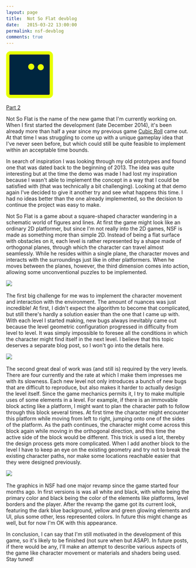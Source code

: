 ```yaml
---
layout: page
title:  Not So Flat devblog
date:   2015-03-22 13:00:00
permalink: nsf-devblog
comments: true
---
```


<div class="row text-center"><img src="/images/nsf/player.png" class="margined20"/></div>

<a href="/nsf-devblog2">Part 2</a>

Not So Flat is the name of the new game that I'm currently working on. When I first started the development (late December 2014),
it's been already more than half a year since my previous game <a href="/cubicroll/">Cubic Roll</a> came out. At that time I was struggling to come up with
a unique gameplay idea that I've never seen before, but which could still be quite feasible to implement within an acceptable time bounds.

In search of inspiration I was looking through my old prototypes and found one that was dated back to the beginning of 2013.
The idea was quite interesting but at the time the demo was made I had lost my inspiration because I wasn't able to implement the
concept in a way that I could be satisfied with (that was technically a bit challenging). Looking at that demo again I've decided to give it
another try and see what happens this time. I had no ideas better than the one already implemented, so the decision to continue the project was easy to make.

<!--break-->

Not So Flat is a game about a square-shaped character wandering in a schematic world of figures and lines. At first the game might look like an ordinary
2D platformer, but since I'm not really into the 2D games, NSF is made as something more than simple 2D.
Instead of being a flat surface with obstacles on it, each level is rather represented by a shape made of orthogonal planes,
through which the character can travel almost seamlessly. While he resides within a single plane, the character moves and interacts with the surroundings
just like in other platformers. When he moves between the planes, however, the third dimension comes into action, allowing some unconventional puzzles to be implemented.

<div class="row text-center"><img src="/images/nsf/1.gif" class="margined20"/></div>

The first big challenge for me was to implement the character movement and interaction with the environment. The amount of nuances was just incredible!
At first, I didn't expect the algorithm to become that complicated, but still there's hardly a solution easier than the one that I came up with. With each level I started making, new bugs
always inevitably came out because the level geometric configuration progressed in difficulty from level to level. It was simply impossible to foresee all the conditions in which
the character might find itself in the next level. I believe that this topic deserves a separate blog post, so I won't go into the details here.

<div class="row text-center"><img src="/images/nsf/2.gif" class="margined20"/></div>

The second great deal of work was (and still is) required by the very levels. There are four currently and the rate at which I make them impresses me with its slowness.
Each new level not only introduces a bunch of new bugs that are difficult to reproduce, but also makes it harder to actually design the level itself.
Since the game mechanics permits it, I try to make multiple uses of some elements in a level. For example, if there is an immovable block acting like a platform,
I might want to plan the character path to follow through this block several times. At first time the character might encounter this platform while moving from left to right, jumping onto
one of the sides of the platform. As the path continues, the character might come across this block again while moving in the orthogonal direction, and this time the active side of the block would be different.
This trick is used a lot, thereby the design process gets more complicated. When I add another block to the level I have to keep an eye on the existing geometry and try not to break the existing character paths, nor make some locations reachable easier that they were designed previously.

<div class="row text-center"><img src="/images/nsf/3.gif" class="margined20"/></div>

The graphics in NSF had one major revamp since the game started four months ago. In first versions is was all white and black, with white being the primary color and black being the color of the elements like platforms, level borders and the player. After the revamp the game got its current look, featuring the dark blue background, yellow and green glowing elements and UI, plus some other, less represented colors.
In future this might change as well, but for now I'm OK with this appearance.

In conclusion, I can say that I'm still motivated in the development of this game, so it's likely to be finished (not sure when but ASAP). In future posts, if there would be any, I'll make an attempt to describe various aspects of the game like character movement or materials and shaders being used.
Stay tuned!
